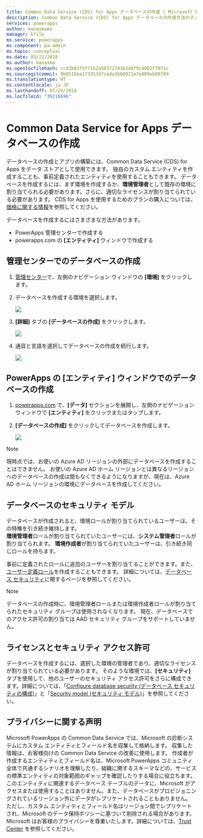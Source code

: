 ```yaml
---
title: Common Data Service (CDS) for Apps データベースの作成 | Microsoft Docs
description: Common Data Service (CDS) for Apps データベースの作成方法のチュートリアルです。
services: powerapps
author: manasmams
manager: kfile
ms.service: powerapps
ms.component: pa-admin
ms.topic: conceptual
ms.date: 03/21/2018
ms.author: manasma
ms.openlocfilehash: ccd2b03f5f71b2a5037274363ddf9c4082f7071c
ms.sourcegitcommit: 0b051bba173353d7ceda3b60921e7e009eb00709
ms.translationtype: HT
ms.contentlocale: ja-JP
ms.lasthandoff: 07/24/2018
ms.locfileid: "39218696"
---
```

# <a name="create-a-common-data-service-for-apps-database"></a>Common Data Service for Apps データベースの作成
データベースの作成とアプリの構築には、Common Data Service (CDS) for Apps をデータ ストアとして使用できます。 独自のカスタム エンティティを作成することも、事前定義されたエンティティを使用することもできます。 データベースを作成するには、まず環境を作成するか、**環境管理者**として既存の環境に割り当てられる必要があります。さらに、適切なライセンスが割り当てられている必要があります。 CDS for Apps を使用するためのプランの購入については、[価格に関する情報](pricing-billing-skus.md)を参照してください。

データベースを作成するにはさまざまな方法があります。

* PowerApps 管理センターで作成する
* powerapps.com の **[エンティティ]** ウィンドウで作成する

## <a name="create-a-database-in-the-admin-center"></a>管理センターでのデータベースの作成
1. [管理センター](https://admin.powerapps.com)で、左側のナビゲーション ウィンドウの **[環境]** をクリックします。
    
2. データベースを作成する環境を選択します。
    
    ![](./media/create-database/environment-list-new.png)

3. **[詳細]** タブの **[データベースの作成]** をクリックします。 
    
    ![](./media/create-database/Create-DB-From-Details.png)

4. 通貨と言語を選択してデータベースの作成を続行します。 
    
    ![](./media/create-database/DB-Choose-options.png)



## <a name="create-a-database-in-the-entities-pane-of-powerapps"></a>PowerApps の [エンティティ] ウィンドウでのデータベースの作成
1. [powerapps.com](https://web.powerapps.com?utm_source=padocs&utm_medium=linkinadoc&utm_campaign=referralsfromdoc) で、**[データ]** セクションを展開し、左側のナビゲーション ウィンドウで **[エンティティ]** をクリックまたはタップします。

2. **[データベースの作成]** をクリックしてデータベースを作成します。

    ![](./media/create-database/Create-DB-From-Entities.png)

> [!NOTE]
> 現時点では、お使いの Azure AD リージョンの外部にデータベースを作成することはできません。 お使いの Azure AD ホーム リージョンとは異なるリージョンへのデータベースの作成は間もなくできるようになりますが、現在は、Azure AD ホーム リージョンの環境にデータベースを作成してください。

## <a name="security-model-for-the-databases"></a>データベースのセキュリティ モデル
データベースが作成されると、環境ロールが割り当てられているユーザーは、その特権を引き続き維持します。  
    **環境管理者**ロールが割り当てられていたユーザーには、**システム管理者**ロールが割り当てられます。 **環境作成者**が割り当てられていたユーザーは、引き続き同じロールを持ちます。

事前に定義されたロールに追加のユーザーを割り当てることができます。また、[ユーザー定義ロール][1]を作成することもできます。 詳細については、[データベース セキュリティ](database-security.md)に関するページを参照してください。

> [!NOTE]
> データベースの作成時に、環境管理者ロールまたは環境作成者ロールが割り当てられたセキュリティ グループは使用されなくなります。 現在、データベースでのアクセス許可の割り当ては AAD セキュリティ グループをサポートしていません。


## <a name="license-and-security-permissions"></a>ライセンスとセキュリティ アクセス許可
データベースを作成するには、選択した環境の管理者であり、適切なライセンスが割り当てられている必要があります。 そのような環境では、**[セキュリティ]** タブを使用して、他のユーザーのセキュリティ アクセス許可をさらに構成できます。詳細については、「[Configure database security (データベース セキュリティの構成)](database-security.md)」と「[Security model (セキュリティ モデル)](https://docs.microsoft.c../maker/common-data-service/entity-reference/security-model)」を参照してください。

## <a name="privacy-notice"></a>プライバシーに関する声明
Microsoft PowerApps の Common Data Service では、Microsoft の診断システムにカスタム エンティティとフィールド名を収集して格納します。  収集した情報は、お客様向けの Common Data Service の改善に使用します。 作成者が作成するエンティティとフィールド名は、Microsoft PowerApps コミュニティ全体で共通するシナリオを理解したり、組織に関するスキーマなどの、サービスの標準エンティティの対象範囲のギャップを確認したりする場合に役立ちます。 このエンティティに関連するデータベース テーブルのデータに、Microsoft がアクセスまたは使用することはありません。また、データベースがプロビジョニングされているリージョン外にデータがレプリケートされることもありません。 ただし、カスタム エンティティとフィールド名はリージョン間でレプリケートされ、Microsoft のデータ保持ポリシーに基づいて削除される場合があります。 Microsoft はお客様のプライバシーを尊重いたします。詳細については、[Trust Center](https://www.microsoft.com/trustcenter/Privacy/default.aspx) を参照してください。


<!--Reference links in article-->
[1]: https://technet.microsoft.com/library/dn531130.aspx
